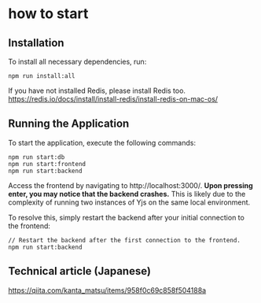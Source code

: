# how to start
## Installation
To install all necessary dependencies, run:
```
npm run install:all
```
If you have not installed Redis, please install Redis too.
https://redis.io/docs/install/install-redis/install-redis-on-mac-os/
## Running the Application
To start the application, execute the following commands:
```
npm run start:db
npm run start:frontend
npm run start:backend
```
Access the frontend by navigating to http://localhost:3000/. __Upon pressing enter, you may notice that the backend crashes.__ This is likely due to the complexity of running two instances of Yjs on the same local environment.

To resolve this, simply restart the backend after your initial connection to the frontend:
```
// Restart the backend after the first connection to the frontend.
npm run start:backend
```

## Technical article (Japanese)
https://qiita.com/kanta_matsu/items/958f0c69c858f504188a

